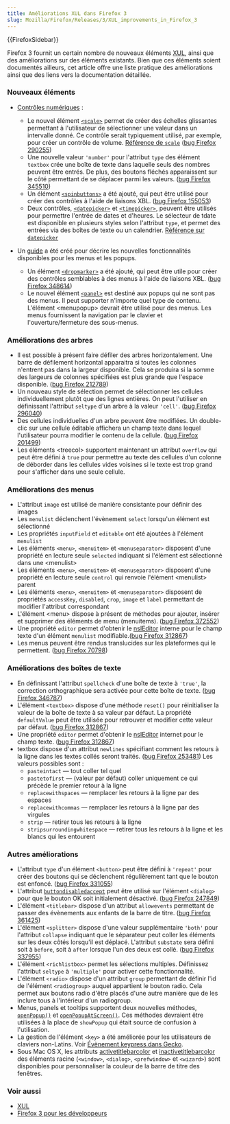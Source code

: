 ```yaml
---
title: Améliorations XUL dans Firefox 3
slug: Mozilla/Firefox/Releases/3/XUL_improvements_in_Firefox_3
---
```


{{FirefoxSidebar}}

Firefox 3 fournit un certain nombre de nouveaux éléments [XUL](/fr/XUL), ainsi que des améliorations sur des éléments existants. Bien que ces éléments soient documentés ailleurs, cet article offre une liste pratique des améliorations ainsi que des liens vers la documentation détaillée.

### Nouveaux éléments

- [Contrôles numériques](/fr/Tutoriel_XUL/Les_contrôles_numériques)&nbsp;:
  - Le nouvel élément [`<scale>`](/fr/XUL/scale) permet de créer des échelles glissantes permettant à l'utilisateur de sélectionner une valeur dans un intervalle donné. Ce contrôle serait typiquement utilisé, par exemple, pour créer un contrôle de volume. [Référence de `scale`](/fr/XUL/scale) ([bug Firefox 290255](https://bugzil.la/290255))
  - Une nouvelle valeur `'number'` pour l'attribut `type` des élément `textbox` crée une boîte de texte dans laquelle seuls des nombres peuvent être entrés. De plus, des boutons fléchés apparaissent sur le côté permettant de se déplacer parmi les valeurs. ([bug Firefox 345510](https://bugzil.la/345510))
  - Un élément [`<spinbuttons>`](/fr/XUL/spinbuttons) a été ajouté, qui peut être utilisé pour créer des contrôles à l'aide de liaisons XBL. ([bug Firefox 155053](https://bugzil.la/155053))
  - Deux contrôles, [`<datepicker>`](/fr/XUL/datepicker) et [`<timepicker>`](/fr/XUL/timepicker), peuvent être utilisés pour permettre l'entrée de dates et d'heures. Le sélecteur de tdate est disponible en plusieurs styles selon l'attribut `type`, et permet des entrées via des boîtes de texte ou un calendrier. [Référence sur `datepicker`](/fr/XUL/datepicker)

- Un [guide](/fr/XUL/Guide_des_popups) a été créé pour décrire les nouvelles fonctionnalités disponibles pour les menus et les popups.
  - Un élément [`<dropmarker>`](/fr/XUL/dropmarker) a été ajouté, qui peut être utile pour créer des contrôles semblables à des menus à l'aide de liaisons XBL. ([bug Firefox 348614](https://bugzil.la/348614))
  - Le nouvel élément [`<panel>`](/fr/XUL/panel) est destiné aux popups qui ne sont pas des menus. Il peut supporter n'importe quel type de contenu. L'élément \<menupopup> devrait être utilisé pour des menus. Les menus fournissent la navigation par le clavier et l'ouverture/fermeture des sous-menus.

### Améliorations des arbres

- Il est possible à présent faire défiler des arbres horizontalement. Une barre de défilement horizontal apparaitra si toutes les colonnes n'entrent pas dans la largeur disponible. Cela se produira si la somme des largeurs de colonnes spécifiées est plus grande que l'espace disponible. ([bug Firefox 212789](https://bugzil.la/212789))
- Un nouveau style de sélection permet de sélectionner les cellules individuellement plutôt que des lignes entières. On peut l'utiliser en définissant l'attribut `seltype` d'un arbre à la valeur `'cell'`. ([bug Firefox 296040](https://bugzil.la/296040))
- Des cellules individuelles d'un arbre peuvent être modifiées. Un double-clic sur une cellule éditable affichera un champ texte dans lequel l'utilisateur pourra modifier le contenu de la cellule. ([bug Firefox 201499](https://bugzil.la/201499))
- Les éléments \<treecol> supportent maintenant un attribut `overflow` qui peut être défini à `true` pour permettre au texte des cellules d'un colonne de déborder dans les cellules vides voisines si le texte est trop grand pour s'afficher dans une seule cellule.

### Améliorations des menus

- L'attribut `image` est utilisé de manière consistante pour définir des images
- Les `menulist` déclenchent l'évènement `select` lorsqu'un élément est sélectionné
- Les propriétés `inputField` et `editable` ont été ajoutées à l'élément `menulist`
- Les éléments `<menu>`, `<menuitem>` et `<menuseparator>` disposent d'une propriété en lecture seule `selected` indiquant si l'élément est sélectionné dans une \<menulist>
- Les éléments `<menu>`, `<menuitem>` et `<menuseparator>` disposent d'une propriété en lecture seule `control` qui renvoie l'élément \<menulist> parent
- Les éléments `<menu>`, `<menuitem>` et `<menuseparator>` disposent de propriétés `accessKey`, `disabled`, `crop`, `image` et `label` permettant de modifier l'attribut correspondant
- L'élément \<menu> dispose à présent de méthodes pour ajouter, insérer et supprimer des éléments de menu (menuitems). ([bug Firefox 372552](https://bugzil.la/372552))
- Une propriété `editor` permet d'obtenir le [nsIEditor](/fr/NsIEditor) interne pour le champ texte d'un élément `menulist` modifiable.([bug Firefox 312867](https://bugzil.la/312867))
- Les menus peuvent être rendus translucides sur les plateformes qui le permettent. ([bug Firefox 70798](https://bugzil.la/70798))

### Améliorations des boîtes de texte

- En définissant l'attribut `spellcheck` d'une boîte de texte à `'true'`, la correction orthographique sera activée pour cette boîte de texte. ([bug Firefox 346787](https://bugzil.la/346787))
- L'élément `<textbox>` dispose d'une méthode `reset()` pour réinitialiser la valeur de la boîte de texte à sa valeur par défaut. La propriété `defaultValue` peut être utilisée pour retrouver et modifier cette valeur par défaut. ([bug Firefox 312867](https://bugzil.la/312867))
- Une propriété `editor` permet d'obtenir le [nsIEditor](/fr/NsIEditor) internet pour le champ texte. ([bug Firefox 312867](https://bugzil.la/312867))
- textbox dispose d'un attribut `newlines` spécifiant comment les retours à la ligne dans les textes collés seront traités. ([bug Firefox 253481](https://bugzil.la/253481)) Les valeurs possibles sont&nbsp;:
  - `pasteintact` — tout coller tel quel
  - `pastetofirst` — (valeur par défaut) coller uniquement ce qui précède le premier retour à la ligne
  - `replacewithspaces` — remplacer les retours à la ligne par des espaces
  - `replacewithcommas` — remplacer les retours à la ligne par des virgules
  - `strip` — retirer tous les retours à la ligne
  - `stripsurroundingwhitespace` — retirer tous les retours à la ligne et les blancs qui les entourent

### Autres améliorations

- L'attribut `type` d'un élément `<button>` peut être défini à `'repeat'` pour créer des boutons qui se déclenchent régulièrement tant que le bouton est enfoncé. ([bug Firefox 331055](https://bugzil.la/331055))
- L'attribut [`buttondisabledaccept`](/fr/XUL/Attributs/buttondisabledaccept) peut être utilisé sur l'élément `<dialog>` pour que le bouton OK soit initialement désactivé. ([bug Firefox 247849](https://bugzil.la/247849))
- L'élément `<titlebar>` dispose d'un attribut `allowevents` permettant de passer des évènements aux enfants de la barre de titre. ([bug Firefox 361425](https://bugzil.la/361425))
- L'élément `<splitter>` dispose d'une valeur supplémentaire `'both'` pour l'attribut `collapse` indiquant que le séparateur peut coller les éléments sur les deux côtés lorsqu'il est déplacé. L'attribut `substate` sera défini soit à `before`, soit à `after` lorsque l'un des deux est collé. ([bug Firefox 337955](https://bugzil.la/337955))
- L'élément `<richlistbox>` permet les sélections multiples. Définissez l'attribut `seltype` à `'multiple'` pour activer cette fonctionnalité.
- L'élément `<radio>` dispose d'un attribut `group` permettant de définir l'id de l'élément `<radiogroup>` auquel appartient le bouton radio. Cela permet aux boutons radio d'être placés d'une autre manière que de les inclure tous à l'intérieur d'un radiogroup.
- Menus, panels et tooltips supportent deux nouvelles méthodes, [`openPopup()`](/fr/XUL/Méthodes/openPopup) et [`openPopupAtScreen()`](/fr/XUL/Méthodes/openPopupAtScreen). Ces méthodes devraient être utilisées à la place de `showPopup` qui était source de confusion à l'utilisation.
- La gestion de l'élément `<key>` a été améliorée pour les utilisateurs de claviers non-Latins. Voir [Évènement keypress dans Gecko](/fr/Évènement_keypress_dans_Gecko).
- Sous Mac OS X, les attributs [activetitlebarcolor](/fr/XUL/Attributs/activetitlebarcolor) et [inactivetitlebarcolor](/fr/XUL/Attributs/inactivetitlebarcolor) des éléments racine (`<window>`, `<dialog>`, `<prefwindow>` et `<wizard>`) sont disponibles pour personnaliser la couleur de la barre de titre des fenêtres.

### Voir aussi

- [XUL](/fr/XUL)
- [Firefox 3 pour les développeurs](/fr/Firefox_3_pour_les_développeurs)
